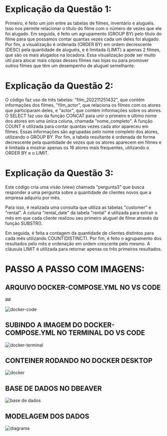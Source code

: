 
<h1>Explicação da Questão 1:</h1>



Primeiro, é feito um join entre as tabelas de filmes, inventário e aluguéis. Isso nos permite relacionar o título do filme com o número de vezes que ele foi alugado.
Em seguida, é feito um agrupamento (GROUP BY) pelo título do filme para que possamos contar quantas vezes cada um deles foi alugado.
Por fim, a visualização é ordenada (ORDER BY) em ordem decrescente (DESC) pela quantidade de aluguéis, e é limitada (LIMIT) a apenas 2 filmes, que são os mais alugados na locadora.
Essa visualização pode ser muito útil para alocar mais cópias desses filmes nas lojas ou para promover outros filmes que têm um desempenho de aluguel semelhante.


<h1>Explicação da Questão 2:</h1>



O código faz uso de três tabelas: "film_202211251432", que contém informações dos filmes, "film_actor", que relaciona os filmes com os atores que participaram deles, e "actor", que contém informações sobre os atores.
O SELECT faz uso da função CONCAT para unir o primeiro e último nome dos atores em uma única coluna, chamada "nome_completo". A função COUNT é utilizada para contar quantas vezes cada ator apareceu em filmes. Essas informações são agrupadas pelo nome completo dos atores, utilizando o GROUP BY.
Por fim, a tabela resultante é ordenada de forma decrescente pela quantidade de vezes que os atores aparecem em filmes e é limitada a mostrar apenas os 16 atores mais frequentes, utilizando o ORDER BY e o LIMIT.



<h1>Explicação da Questão 3:</h1>

Este código cria uma visão (view) chamada "pergunta3" que busca responder a uma pergunta sobre a quantidade de clientes novos que a empresa adquiriu por mês.

Para isso, é realizada uma consulta que utiliza as tabelas "customer" e "rental". A coluna "rental_date" da tabela "rental" é utilizada para extrair o mês em que cada cliente realizou seu primeiro aluguel de filme através da função SUBSTR().

Em seguida, é feita a contagem da quantidade de clientes distintos para cada mês utilizando COUNT(DISTINCT). Por fim, é feito o agrupamento dos resultados pelo mês e ordenação em ordem crescente pelo mesmo. A cláusula LIMIT é utilizada para retornar apenas os três primeiros resultados.

<h1>PASSO A PASSO COM IMAGENS:</h1>


<h2>ARQUIVO DOCKER-COMPOSE.YML NO VS CODE</h2>
##

![docker-code](https://user-images.githubusercontent.com/60200989/225696811-70a9bf32-b9cf-42b4-8958-b641446b06c5.jpeg)


<h2>SUBINDO A IMAGEM DO DOCKER-COMPOSE.YML NO TERMINAL DO VS CODE</h2>


![docker-terminal](https://user-images.githubusercontent.com/60200989/225698269-939e2dfe-7edc-4784-834a-86a89dddd581.jpeg)

<h2>CONTEINER RODANDO NO DOCKER DESKTOP</h2>


![docker](https://user-images.githubusercontent.com/60200989/225698499-effa1963-9283-4728-be01-a4082d994aab.jpeg)


<h2>BASE DE DADOS NO DBEAVER</h2>


![base de dados](https://user-images.githubusercontent.com/60200989/225698753-36f6b5db-0276-4b3d-a978-04598b0e1a6b.jpeg)




<h2>MODELAGEM DOS DADOS</h2>


![diagrama](https://user-images.githubusercontent.com/60200989/225698942-b88b1be7-7fcc-4b10-b9a1-c0e060c0f3db.jpeg)








